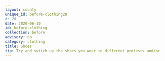 ```yaml
---
layout: county 
unique_id: before-clothing28
#: 28
date: 2020-06-10
id: before-clothing
collection: before
advisory: do
category: clothing
title: Shoes
tip: Try and switch up the shoes you wear to different protests and/or wear generic shoes. Shoes are often forgotten about as they can also be used as a discernable feature of protesters. 
---
```

